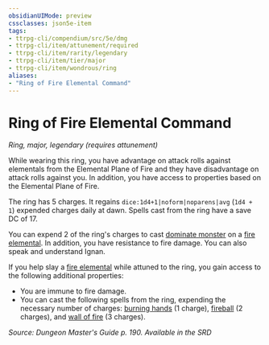 ```yaml
---
obsidianUIMode: preview
cssclasses: json5e-item
tags:
- ttrpg-cli/compendium/src/5e/dmg
- ttrpg-cli/item/attunement/required
- ttrpg-cli/item/rarity/legendary
- ttrpg-cli/item/tier/major
- ttrpg-cli/item/wondrous/ring
aliases: 
- "Ring of Fire Elemental Command"
---
```

# Ring of Fire Elemental Command
*Ring, major, legendary (requires attunement)*  



While wearing this ring, you have advantage on attack rolls against elementals from the Elemental Plane of Fire and they have disadvantage on attack rolls against you. In addition, you have access to properties based on the Elemental Plane of Fire.

The ring has 5 charges. It regains `dice:1d4+1|noform|noparens|avg` (`1d4 + 1`) expended charges daily at dawn. Spells cast from the ring have a save DC of 17.

You can expend 2 of the ring's charges to cast [dominate monster](/3-Mechanics/CLI/Compendium/spells/dominate-monster.md) on a [fire elemental](/3-Mechanics/CLI/Compendium/bestiary/elemental/fire-elemental.md). In addition, you have resistance to fire damage. You can also speak and understand Ignan.

If you help slay a [fire elemental](/3-Mechanics/CLI/Compendium/bestiary/elemental/fire-elemental.md) while attuned to the ring, you gain access to the following additional properties:

- You are immune to fire damage.  
- You can cast the following spells from the ring, expending the necessary number of charges: [burning hands](/3-Mechanics/CLI/Compendium/spells/burning-hands.md) (1 charge), [fireball](/3-Mechanics/CLI/Compendium/spells/fireball.md) (2 charges), and [wall of fire](/3-Mechanics/CLI/Compendium/spells/wall-of-fire.md) (3 charges).  

*Source: Dungeon Master's Guide p. 190. Available in the <span title='Systems Reference Document (5.1)'>SRD</span>*